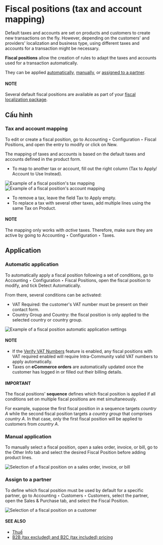 # Fiscal positions (tax and account mapping)

Default taxes and accounts are set on products and customers to create new transactions on the fly.
However, depending on the customers' and providers' localization and business type, using different
taxes and accounts for a transaction might be necessary.

**Fiscal positions** allow the creation of rules to adapt the taxes and accounts used for a
transaction automatically.

They can be applied [automatically](#fiscal-positions-automatic), [manually](#fiscal-positions-manual), or [assigned to a partner](#fiscal-positions-partner).

#### NOTE
Several default fiscal positions are available as part of your [fiscal localization
package](../../fiscal_localizations.md#fiscal-localizations-packages).

## Cấu hình

> <a id="fiscal-positions-mapping"></a>

### Tax and account mapping

To edit or create a fiscal position, go to Accounting ‣ Configuration ‣ Fiscal
Positions, and open the entry to modify or click on New.

The mapping of taxes and accounts is based on the default taxes and accounts defined in the
product form.

- To map to another tax or account, fill out the right column (Tax to Apply/
  Account to Use Instead).

![Example of a fiscal position's tax mapping](applications/finance/accounting/taxes/fiscal_positions/fiscal-positions-tax-mapping.png)![Example of a fiscal position's account mapping](applications/finance/accounting/taxes/fiscal_positions/fiscal-positions-account-mapping.png)
- To remove a tax, leave the field Tax to Apply empty.
- To replace a tax with several other taxes, add multiple lines using the same Tax on
  Product.

#### NOTE
The mapping only works with *active* taxes. Therefore, make sure they are active by going to
Accounting ‣ Configuration ‣ Taxes.

## Application

<a id="fiscal-positions-automatic"></a>

### Automatic application

To automatically apply a fiscal position following a set of conditions, go to
Accounting ‣ Configuration ‣ Fiscal Positions, open the fiscal position to
modify, and tick Detect Automatically.

From there, several conditions can be activated:

- VAT Required: the customer's VAT number must be present on their contact form.
- Country Group and Country: the fiscal position is only applied to the
  selected country or country group.

![Example of a fiscal position automatic application settings](applications/finance/accounting/taxes/fiscal_positions/fiscal-positions-automatic.png)

#### NOTE
- If the [Verify VAT Numbers](vat_verification.md) feature is enabled, any fiscal positions
  with VAT required enabled will require Intra-Community valid VAT numbers to apply
  automatically.
- Taxes on **eCommerce orders** are automatically updated once the customer has logged in or
  filled out their billing details.

#### IMPORTANT
The fiscal positions' **sequence** defines which fiscal position is applied if all conditions
set on multiple fiscal positions are met simultaneously.

For example, suppose the first fiscal position in a sequence targets *country A* while the second
fiscal position targets a *country group* that comprises *country A*. In that case, only the
first fiscal position will be applied to customers from *country A*.

<a id="fiscal-positions-manual"></a>

### Manual application

To manually select a fiscal position, open a sales order, invoice, or bill, go to the
Other Info tab and select the desired Fiscal Position before adding product
lines.

![Selection of a fiscal position on a sales order, invoice, or bill](applications/finance/accounting/taxes/fiscal_positions/fiscal-positions-manual.png)

<a id="fiscal-positions-partner"></a>

### Assign to a partner

To define which fiscal position must be used by default for a specific partner, go to
Accounting ‣ Customers ‣ Customers, select the partner, open the
Sales & Purchase tab, and select the Fiscal Position.

![Selection of a fiscal position on a customer](applications/finance/accounting/taxes/fiscal_positions/fiscal-positions-customer.png)

#### SEE ALSO
* [Thuế](../taxes.md)
* [B2B (tax excluded) and B2C (tax included) pricing](B2B_B2C.md)
